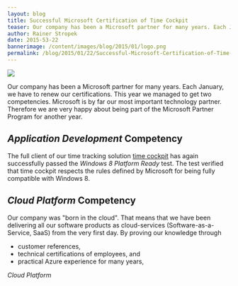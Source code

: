 ```yaml
---
layout: blog
title: Successful Microsoft Certification of Time Cockpit
teaser: Our company has been a Microsoft partner for many years. Each January, we have to renew our certifications. This year we managed to get two competencies.
author: Rainer Stropek
date: 2015-53-22
bannerimage: /content/images/blog/2015/01/logo.png
permalink: /blog/2015/01/22/Successful-Microsoft-Certification-of-Time-Cockpit
---
```


<p xmlns="http://www.w3.org/1999/xhtml">
  <img src="{{site.baseurl}}/content/images/blog/2015/01/logo.png" />
</p><p xmlns="http://www.w3.org/1999/xhtml">Our company has been a Microsoft partner for many years. Each January, we have to renew our certifications. This year we managed to get two competencies. Microsoft is by far our most important technology partner. Therefore we are very happy about being part of the Microsoft Partner Program for another year.</p><h2 xmlns="http://www.w3.org/1999/xhtml">
  <em>Application Development</em> Competency</h2><p xmlns="http://www.w3.org/1999/xhtml">The full client of our time tracking solution <a href="http://www.timecockpit.com" target="_blank">time cockpit</a> has again successfully passed the <em>Windows 8 Platform Ready</em> test. The test verified that time cockpit respects the rules defined by Microsoft for being fully compatible with Windows 8.</p><h2 xmlns="http://www.w3.org/1999/xhtml">
  <em>Cloud Platform</em> Competency</h2><p xmlns="http://www.w3.org/1999/xhtml">Our company was "born in the cloud". That means that we have been delivering all our software products as cloud-services (Software-as-a-Service, SaaS) from the very first day. By proving our knowledge through</p><ul xmlns="http://www.w3.org/1999/xhtml">
  <li>customer references,</li>
  <li>technical certifications of employees, and</li>
  <li>practical Azure experience for many years,</li>
</ul><em xmlns="http://www.w3.org/1999/xhtml">Cloud Platform</em>